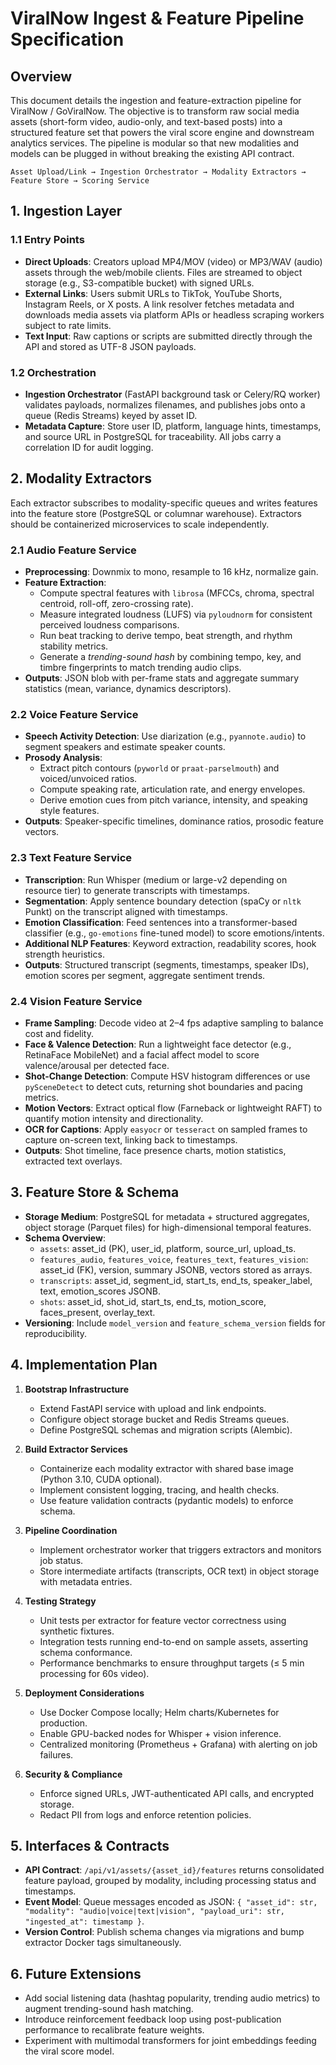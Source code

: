 # ViralNow Ingest & Feature Pipeline Specification

## Overview
This document details the ingestion and feature-extraction pipeline for ViralNow / GoViralNow. The objective is to transform raw social media assets (short-form video, audio-only, and text-based posts) into a structured feature set that powers the viral score engine and downstream analytics services. The pipeline is modular so that new modalities and models can be plugged in without breaking the existing API contract.

```
Asset Upload/Link → Ingestion Orchestrator → Modality Extractors → Feature Store → Scoring Service
```

## 1. Ingestion Layer

### 1.1 Entry Points
- **Direct Uploads**: Creators upload MP4/MOV (video) or MP3/WAV (audio) assets through the web/mobile clients. Files are streamed to object storage (e.g., S3-compatible bucket) with signed URLs.
- **External Links**: Users submit URLs to TikTok, YouTube Shorts, Instagram Reels, or X posts. A link resolver fetches metadata and downloads media assets via platform APIs or headless scraping workers subject to rate limits.
- **Text Input**: Raw captions or scripts are submitted directly through the API and stored as UTF-8 JSON payloads.

### 1.2 Orchestration
- **Ingestion Orchestrator** (FastAPI background task or Celery/RQ worker) validates payloads, normalizes filenames, and publishes jobs onto a queue (Redis Streams) keyed by asset ID.
- **Metadata Capture**: Store user ID, platform, language hints, timestamps, and source URL in PostgreSQL for traceability. All jobs carry a correlation ID for audit logging.

## 2. Modality Extractors

Each extractor subscribes to modality-specific queues and writes features into the feature store (PostgreSQL or columnar warehouse). Extractors should be containerized microservices to scale independently.

### 2.1 Audio Feature Service
- **Preprocessing**: Downmix to mono, resample to 16 kHz, normalize gain.
- **Feature Extraction**:
  - Compute spectral features with `librosa` (MFCCs, chroma, spectral centroid, roll-off, zero-crossing rate).
  - Measure integrated loudness (LUFS) via `pyloudnorm` for consistent perceived loudness comparisons.
  - Run beat tracking to derive tempo, beat strength, and rhythm stability metrics.
  - Generate a *trending-sound hash* by combining tempo, key, and timbre fingerprints to match trending audio clips.
- **Outputs**: JSON blob with per-frame stats and aggregate summary statistics (mean, variance, dynamics descriptors).

### 2.2 Voice Feature Service
- **Speech Activity Detection**: Use diarization (e.g., `pyannote.audio`) to segment speakers and estimate speaker counts.
- **Prosody Analysis**:
  - Extract pitch contours (`pyworld` or `praat-parselmouth`) and voiced/unvoiced ratios.
  - Compute speaking rate, articulation rate, and energy envelopes.
  - Derive emotion cues from pitch variance, intensity, and speaking style features.
- **Outputs**: Speaker-specific timelines, dominance ratios, prosodic feature vectors.

### 2.3 Text Feature Service
- **Transcription**: Run Whisper (medium or large-v2 depending on resource tier) to generate transcripts with timestamps.
- **Segmentation**: Apply sentence boundary detection (spaCy or `nltk` Punkt) on the transcript aligned with timestamps.
- **Emotion Classification**: Feed sentences into a transformer-based classifier (e.g., `go-emotions` fine-tuned model) to score emotions/intents.
- **Additional NLP Features**: Keyword extraction, readability scores, hook strength heuristics.
- **Outputs**: Structured transcript (segments, timestamps, speaker IDs), emotion scores per segment, aggregate sentiment trends.

### 2.4 Vision Feature Service
- **Frame Sampling**: Decode video at 2–4 fps adaptive sampling to balance cost and fidelity.
- **Face & Valence Detection**: Run a lightweight face detector (e.g., RetinaFace MobileNet) and a facial affect model to score valence/arousal per detected face.
- **Shot-Change Detection**: Compute HSV histogram differences or use `pySceneDetect` to detect cuts, returning shot boundaries and pacing metrics.
- **Motion Vectors**: Extract optical flow (Farneback or lightweight RAFT) to quantify motion intensity and directionality.
- **OCR for Captions**: Apply `easyocr` or `tesseract` on sampled frames to capture on-screen text, linking back to timestamps.
- **Outputs**: Shot timeline, face presence charts, motion statistics, extracted text overlays.

## 3. Feature Store & Schema

- **Storage Medium**: PostgreSQL for metadata + structured aggregates, object storage (Parquet files) for high-dimensional temporal features.
- **Schema Overview**:
  - `assets`: asset_id (PK), user_id, platform, source_url, upload_ts.
  - `features_audio`, `features_voice`, `features_text`, `features_vision`: asset_id (FK), version, summary JSONB, vectors stored as arrays.
  - `transcripts`: asset_id, segment_id, start_ts, end_ts, speaker_label, text, emotion_scores JSONB.
  - `shots`: asset_id, shot_id, start_ts, end_ts, motion_score, faces_present, overlay_text.
- **Versioning**: Include `model_version` and `feature_schema_version` fields for reproducibility.

## 4. Implementation Plan

1. **Bootstrap Infrastructure**
   - Extend FastAPI service with upload and link endpoints.
   - Configure object storage bucket and Redis Streams queues.
   - Define PostgreSQL schemas and migration scripts (Alembic).

2. **Build Extractor Services**
   - Containerize each modality extractor with shared base image (Python 3.10, CUDA optional).
   - Implement consistent logging, tracing, and health checks.
   - Use feature validation contracts (pydantic models) to enforce schema.

3. **Pipeline Coordination**
   - Implement orchestrator worker that triggers extractors and monitors job status.
   - Store intermediate artifacts (transcripts, OCR text) in object storage with metadata entries.

4. **Testing Strategy**
   - Unit tests per extractor for feature vector correctness using synthetic fixtures.
   - Integration tests running end-to-end on sample assets, asserting schema conformance.
   - Performance benchmarks to ensure throughput targets (≤ 5 min processing for 60s video).

5. **Deployment Considerations**
   - Use Docker Compose locally; Helm charts/Kubernetes for production.
   - Enable GPU-backed nodes for Whisper + vision inference.
   - Centralized monitoring (Prometheus + Grafana) with alerting on job failures.

6. **Security & Compliance**
   - Enforce signed URLs, JWT-authenticated API calls, and encrypted storage.
   - Redact PII from logs and enforce retention policies.

## 5. Interfaces & Contracts

- **API Contract**: `/api/v1/assets/{asset_id}/features` returns consolidated feature payload, grouped by modality, including processing status and timestamps.
- **Event Model**: Queue messages encoded as JSON: `{ "asset_id": str, "modality": "audio|voice|text|vision", "payload_uri": str, "ingested_at": timestamp }`.
- **Version Control**: Publish schema changes via migrations and bump extractor Docker tags simultaneously.

## 6. Future Extensions

- Add social listening data (hashtag popularity, trending audio metrics) to augment trending-sound hash matching.
- Introduce reinforcement feedback loop using post-publication performance to recalibrate feature weights.
- Experiment with multimodal transformers for joint embeddings feeding the viral score model.


